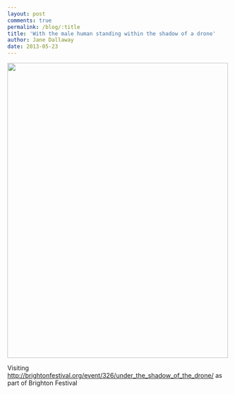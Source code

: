 ```yaml
---
layout: post
comments: true
permalink: /blog/:title
title: 'With the male human standing within the shadow of a drone'
author: Jane Dallaway
date: 2013-05-23
---
```


<div><a href="http://static.skitters.dallaway.com/UFphoto.JPG"><img width="500" src="http://static.skitters.dallaway.com/UFphoto.JPG.500.JPG" height="670"></img></a></div>



  

Visiting http://brightonfestival.org/event/326/under_the_shadow_of_the_drone/ as part of Brighton Festival
    
